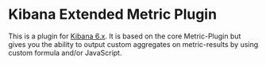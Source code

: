 # Kibana Extended Metric Plugin

This is a plugin for [Kibana 6.x](https://www.elastic.co/products/kibana).
It is based on the core Metric-Plugin but gives you the ability to output custom aggregates on metric-results by using custom formula and/or JavaScript.

